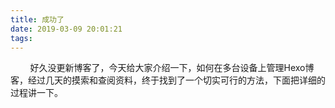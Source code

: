 ```yaml
---
title: 成功了
date: 2019-03-09 20:01:21
tags: 
---
```

&nbsp;&nbsp;&nbsp;&nbsp;&nbsp;&nbsp;&nbsp;&nbsp;好久没更新博客了，今天给大家介绍一下，如何在多台设备上管理Hexo博客，经过几天的摸索和查阅资料，终于找到了一个切实可行的方法，下面把详细的过程讲一下。
